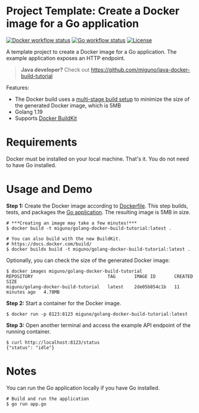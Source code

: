# Project Template: Create a Docker image for a Go application
[![Docker workflow status](https://github.com/miguno/golang-docker-build-tutorial/actions/workflows/docker-image.yml/badge.svg)](https://github.com/miguno/golang-docker-build-tutorial/actions/workflows/docker-image.yml)
[![Go workflow status](https://github.com/miguno/golang-docker-build-tutorial/actions/workflows/go.yml/badge.svg)](https://github.com/miguno/golang-docker-build-tutorial/actions/workflows/go.yml)
[![License](https://img.shields.io/badge/License-Apache%202.0-blue.svg)](https://opensource.org/licenses/Apache-2.0)

A template project to create a Docker image for a Go application.
The example application exposes an HTTP endpoint.

> **Java developer?** Check out https://github.com/miguno/java-docker-build-tutorial

Features:

* The Docker build uses a
  [multi-stage build setup](https://docs.docker.com/build/building/multi-stage/)
  to minimize the size of the generated Docker image, which is 5MB
* Golang 1.19
* Supports [Docker BuildKit](https://docs.docker.com/build/)

# Requirements

Docker must be installed on your local machine. That's it. You do not need to
have Go installed.

# Usage and Demo

**Step 1:** Create the Docker image according to [Dockerfile](Dockerfile).
This step builds, tests, and packages the [Go application](app.go).
The resulting image is 5MB in size.

```shell
# ***Creating an image may take a few minutes!***
$ docker build -t miguno/golang-docker-build-tutorial:latest .

# You can also build with the new BuildKit.
# https://docs.docker.com/build/
$ docker buildx build -t miguno/golang-docker-build-tutorial:latest .
```

Optionally, you can check the size of the generated Docker image:

```shell
$ docker images miguno/golang-docker-build-tutorial
REPOSITORY                            TAG       IMAGE ID       CREATED          SIZE
miguno/golang-docker-build-tutorial   latest    2de05b854c1b   11 minutes ago   4.78MB
```

**Step 2:** Start a container for the Docker image.

```shell
$ docker run -p 8123:8123 miguno/golang-docker-build-tutorial:latest
```

**Step 3:** Open another terminal and access the example API endpoint of the
running container.

```shell
$ curl http://localhost:8123/status
{"status": "idle"}
```

# Notes

You can run the Go application locally if you have Go installed.

```shell
# Build and run the application
$ go run app.go
```
